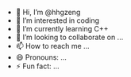 - 👋 Hi, I’m @hhgzeng
- 👀 I’m interested in coding
- 🌱 I’m currently learning C++
- 💞️ I’m looking to collaborate on ...
- 📫 How to reach me ...
- 😄 Pronouns: ...
- ⚡ Fun fact: ...

<!---
hhgzeng/hhgzeng is a ✨ special ✨ repository because its `README.md` (this file) appears on your GitHub profile.
You can click the Preview link to take a look at your changes.
--->
